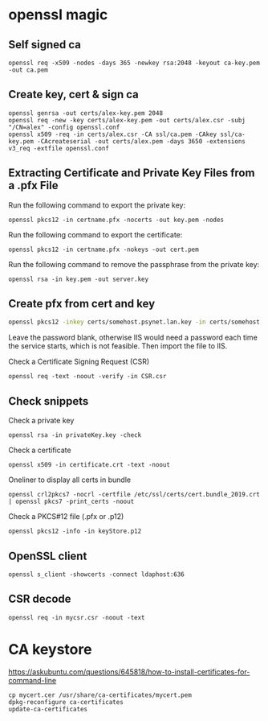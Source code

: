 
# openssl magic

## Self signed ca

```
openssl req -x509 -nodes -days 365 -newkey rsa:2048 -keyout ca-key.pem -out ca.pem
```

## Create key, cert & sign ca

```
openssl genrsa -out certs/alex-key.pem 2048
openssl req -new -key certs/alex-key.pem -out certs/alex.csr -subj "/CN=alex" -config openssl.conf
openssl x509 -req -in certs/alex.csr -CA ssl/ca.pem -CAkey ssl/ca-key.pem -CAcreateserial -out certs/alex.pem -days 3650 -extensions v3_req -extfile openssl.conf
```

## Extracting Certificate and Private Key Files from a .pfx File

Run the following command to export the private key:
```
openssl pkcs12 -in certname.pfx -nocerts -out key.pem -nodes
```
Run the following command to export the certificate:
```
openssl pkcs12 -in certname.pfx -nokeys -out cert.pem
```
Run the following command to remove the passphrase from the private key:
```
openssl rsa -in key.pem -out server.key
```

## Create pfx from cert and key

```bash
openssl pkcs12 -inkey certs/somehost.psynet.lan.key -in certs/somehost.psynet.lan.crt -export -out certs/somehost.psynet.lan.pfx
```
Leave the password blank, otherwise IIS would need a password each time the service starts, which is not feasible. Then import the file to IIS.

Check a Certificate Signing Request (CSR)
```
openssl req -text -noout -verify -in CSR.csr
```

## Check snippets

Check a private key
```
openssl rsa -in privateKey.key -check
```

Check a certificate
```
openssl x509 -in certificate.crt -text -noout
```

Oneliner to display all certs in bundle

```
openssl crl2pkcs7 -nocrl -certfile /etc/ssl/certs/cert.bundle_2019.crt | openssl pkcs7 -print_certs -noout
```

Check a PKCS#12 file (.pfx or .p12)
```
openssl pkcs12 -info -in keyStore.p12
```

## OpenSSL client

```
openssl s_client -showcerts -connect ldaphost:636
```

## CSR decode

```
openssl req -in mycsr.csr -noout -text
```

# CA keystore

https://askubuntu.com/questions/645818/how-to-install-certificates-for-command-line

```
cp mycert.cer /usr/share/ca-certificates/mycert.pem
dpkg-reconfigure ca-certificates
update-ca-certificates
```
